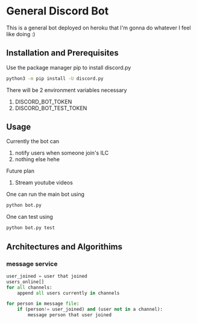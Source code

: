 # General Discord Bot

This is a general bot deployed on heroku that I'm gonna do whatever I feel like doing :) 

## Installation and Prerequisites  

Use the package manager pip to install discord.py 

```bash
python3 -m pip install -U discord.py
```

There will be 2 environment variables necessary 
1. DISCORD_BOT_TOKEN
2. DISCORD_BOT_TEST_TOKEN

## Usage 

Currently the bot can 
1. notify users when someone join's ILC 
2. nothing else hehe

Future plan
1. Stream youtube videos

One can run the main bot using 
```bash
python bot.py
```

One can test using 
```bash
python bot.py test
```


## Architectures and Algorithims 

### message service
```python
user_joined = user that joined
users_online[] 
for all channels:
    append all users currently in channels

for person in message file:
    if (person!= user_joined) and (user not in a channel):
        message person that user joined 
```
    
